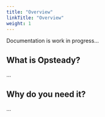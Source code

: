 ```yaml
---
title: "Overview"
linkTitle: "Overview"
weight: 1
---
```


Documentation is work in progress...

## What is Opsteady?

...

## Why do you need it?

...
